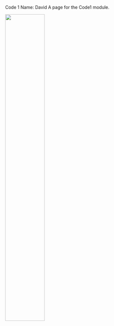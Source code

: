 Code 1 
Name: David
A page for the Code1 module. 


<img src="./assets/image.gif" width="50%" height="50%"/>

